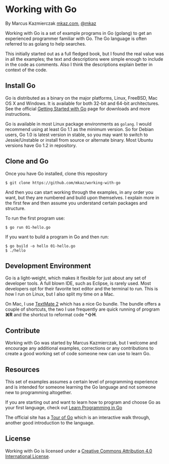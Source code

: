 
# Working with Go

By Marcus Kazmierczak [mkaz.com](http://mkaz.com/), [@mkaz](https://twitter.com/mkaz)

Working with Go is a set of example programs in Go (golang) to get an experienced programmer familiar with Go. The Go language is often referred to as golang to help searches.

This initially started out as a full fledged book, but I found the real value was in all the examples; the text and descriptions were simple enough to include in the code as comments. Also I think the descriptions explain better in context of the code.


## Install Go

Go is distributed as a binary on the major platforms, Linux, FreeBSD, Mac OS X and Windows. It is available for both 32-bit and 64-bit architectures. See the official [Getting Started with Go](http://golang.org/doc/install) page for downloads and more instructions.

Go is available in most Linux package environments as `golang`. I would recommend using at least Go 1.1 as the minimum version. So for Debian users, Go 1.0 is latest version in stable, so you may want to switch to Jessie/Unstable or install from source or alternate binary. Most Ubuntu versions have Go 1.2 in repository.


## Clone and Go

Once you have Go installed, clone this repository 

    $ git clone https://github.com/mkaz/working-with-go

And then you can start working through the examples, in any order you want, but they are numbered and build upon themselves. I explain more in the first few and then assume you understand certain packages and structure.

To run the first program use:

    $ go run 01-hello.go

If you want to build a program in Go and then run:

    $ go build -o hello 01-hello.go
    $ ./hello


## Development Environment

Go is a light-weight, which makes it flexible for just about any set of developer tools. A full blown IDE, such as Eclipse, is rarely used. Most developers opt for their favorite text editor and the terminal to run. This is how I run on Linux, but I also split my time on a Mac.

On Mac, I use [TextMate 2](http://macromates.com/download) which has a nice Go bundle. The bundle offers a couple of shortcuts, the two I use frequently are  quick running of program <b>&#8984;R</b> and the shortcut to reformat code <b>^&#8679;H</b>. 


## Contribute

Working with Go was started by Marcus Kazmierczak, but I welcome and encourage any additional examples, corrections or any contributions to create a good working set of code someone new can use to learn Go.

## Resources

This set of examples assumes a certain level of programming experience and is intended for someone learning the Go language and not someone new to programming altogether.

If you are starting out and want to learn how to program and choose Go as your first language, check out [Learn Programming in Go](http://www.golang-book.com/)

The official site has a [Tour of Go](http://tour.golang.org/) which is an interactive walk through, another good introduction to the language.


## License

Working with Go is licensed under a <a rel="license" href="http://creativecommons.org/licenses/by/4.0/">Creative Commons Attribution 4.0 International License</a>. 

